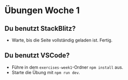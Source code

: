 # Übungen Woche 1

## Du benutzt StackBlitz?

- Warte, bis die Seite vollständig geladen ist. Fertig.

## Du benutzt VSCode?

- Führe in dem `exercises-week1`-Ordner `npm install` aus.
- Starte die Übung mit `npm run dev`.
